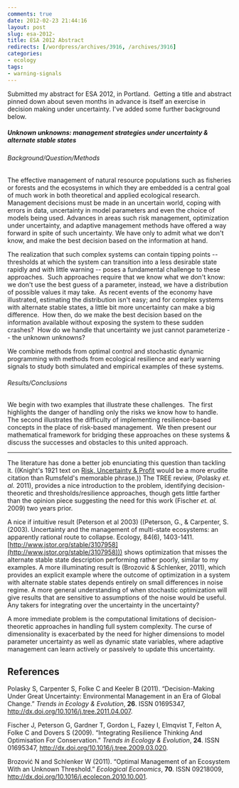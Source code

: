 ```yaml
---
comments: true
date: 2012-02-23 21:44:16
layout: post
slug: esa-2012-
title: ESA 2012 Abstract
redirects: [/wordpress/archives/3916, /archives/3916]
categories:
- ecology
tags:
- warning-signals
---
```


Submitted my abstract for ESA 2012, in Portland.  Getting a title and abstract pinned down about seven months in advance is itself an exercise in decision making under uncertainty.  I've added some further background below.  



##### Unknown unknowns: management strategies under uncertainty & alternate stable states




###### Background/Question/Methods


The effective management of natural resource populations such as fisheries or forests and the ecosystems in which they are embedded is a central goal of much work in both theoretical and applied ecological research. Management decisions must be made in an uncertain world, coping with errors in data, uncertainty in model parameters and even the choice of models being used. Advances in areas such risk management, optimization under uncertainty, and adaptive management methods have offered a way forward in spite of such uncertainty. We have only to admit what we don't know, and make the best decision based on the information at hand.

The realization that such complex systems can contain tipping points -- thresholds at which the system can transition into a less desirable state rapidly and with little warning -- poses a fundamental challenge to these approaches.  Such approaches require that we know what we don't know: we don't use the best guess of a parameter, instead, we have a distribution of possible values it may take.  As recent events of the economy have illustrated, estimating the distribution isn't easy; and for complex systems with alternate stable states, a little bit more uncertainty can make a big difference.  How then, do we make the best decision based on the information available without exposing the system to these sudden crashes?  How do we handle that uncertainty we just cannot parameterize -- the unknown unknowns?

We combine methods from optimal control and stochastic dynamic programming with methods from ecological resilience and early warning signals to study both simulated and empirical examples of these systems.


###### Results/Conclusions


We begin with two examples that illustrate these challenges.  The first highlights the danger of handling only the risks we know how to handle.  The second illustrates the difficulty of implementing resilience-based concepts in the place of risk-based management.  We then present our mathematical framework for bridging these approaches on these systems & discuss the successes and obstacles to this united approach.



* * *



The literature has done a better job enunciating this question than tackling it. ((Knight's 1921 text on [Risk, Uncertainty & Profit](http://www.econlib.org/library/Knight/knRUP.html) would be a more erudite citation than Rumsfeld's memorable phrase.))  The TREE review, (Polasky _et. al._ 2011), provides a nice introduction to the problem, identifying decision-theoretic and thresholds/resilience approaches, though gets little farther than the opinion piece suggesting the need for this work (Fischer _et. al._ 2009) two years prior.  

A nice if intuitive result (Peterson et al 2003) ((﻿Peterson, G., & Carpenter, S. (2003). Uncertainty and the management of multi-state ecosystems: an apparently rational route to collapse. Ecology, 84(6), 1403-1411. [http://www.jstor.org/stable/3107958](http://www.jstor.org/stable/3107958))) shows optimization that misses the alternate stable state description performing rather poorly, similar to my examples.  A more illuminating result is (Brozović & Schlenker, 2011), which provides an explicit example where the outcome of optimization in a system with alternate stable states depends entirely on small differences in noise regime.  A more general understanding of when stochastic optimization will give results that are sensitive to assumptions of the noise would be useful.  Any takers for integrating over the uncertainty in the uncertainty?

A more immediate problem is the computational limitations of decision-theoretic approaches in handling full system complexity.  The curse of dimensionality is exacerbated by the need for higher dimensions to model parameter uncertainty as well as dynamic state variables, where adaptive management can learn actively or passively to update this uncertainty.   

## References

<p>Polasky S, Carpenter S, Folke C and Keeler B (2011).
&ldquo;Decision-Making Under Great Uncertainty: Environmental Management in an Era of Global Change.&rdquo;
<EM>Trends in Ecology &amp; Evolution</EM>, <B>26</B>.
ISSN 01695347, <a href="http://dx.doi.org/10.1016/j.tree.2011.04.007">http://dx.doi.org/10.1016/j.tree.2011.04.007</a>.
<p>Fischer J, Peterson G, Gardner T, Gordon L, Fazey I, Elmqvist T, Felton A, Folke C and Dovers S (2009).
&ldquo;Integrating Resilience Thinking And Optimisation For Conservation.&rdquo;
<EM>Trends in Ecology &amp; Evolution</EM>, <B>24</B>.
ISSN 01695347, <a href="http://dx.doi.org/10.1016/j.tree.2009.03.020">http://dx.doi.org/10.1016/j.tree.2009.03.020</a>.
<p>Brozović N and Schlenker W (2011).
&ldquo;Optimal Management of an Ecosystem With an Unknown Threshold.&rdquo;
<EM>Ecological Economics</EM>, <B>70</B>.
ISSN 09218009, <a href="http://dx.doi.org/10.1016/j.ecolecon.2010.10.001">http://dx.doi.org/10.1016/j.ecolecon.2010.10.001</a>.
